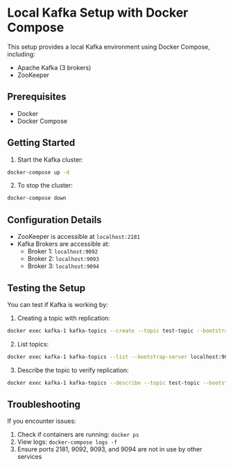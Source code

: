 # Local Kafka Setup with Docker Compose

This setup provides a local Kafka environment using Docker Compose, including:
- Apache Kafka (3 brokers)
- ZooKeeper

## Prerequisites
- Docker
- Docker Compose

## Getting Started

1. Start the Kafka cluster:
```bash
docker-compose up -d
```

2. To stop the cluster:
```bash
docker-compose down
```

## Configuration Details
- ZooKeeper is accessible at `localhost:2181`
- Kafka Brokers are accessible at:
  - Broker 1: `localhost:9092`
  - Broker 2: `localhost:9093`
  - Broker 3: `localhost:9094`

## Testing the Setup
You can test if Kafka is working by:
1. Creating a topic with replication:
```bash
docker exec kafka-1 kafka-topics --create --topic test-topic --bootstrap-server localhost:9092 --replication-factor 3 --partitions 3
```

2. List topics:
```bash
docker exec kafka-1 kafka-topics --list --bootstrap-server localhost:9092
```

3. Describe the topic to verify replication:
```bash
docker exec kafka-1 kafka-topics --describe --topic test-topic --bootstrap-server localhost:9092
```

## Troubleshooting
If you encounter issues:
1. Check if containers are running: `docker ps`
2. View logs: `docker-compose logs -f`
3. Ensure ports 2181, 9092, 9093, and 9094 are not in use by other services
